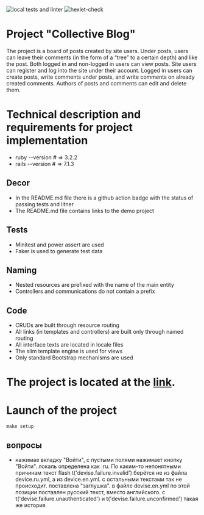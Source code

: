 ![local tests and linter](https://github.com/tovarish39/rails-project-64/actions/workflows/rubyonrails.yml/badge.svg) ![hexlet-check](https://github.com/tovarish39/rails-project-64/actions/workflows/hexlet-check.yml/badge.svg)

# Project "Collective Blog"
The project is a board of posts created by site users. Under posts, users can leave their comments (in the form of a “tree” to a certain depth) and like the post. Both logged in and non-logged in users can view posts. Site users can register and log into the site under their account. Logged in users can create posts, write comments under posts, and write comments on already created comments. Authors of posts and comments can edit and delete them.

# Technical description and requirements for project implementation
- ruby  --version # => 3.2.2
- rails --version # => 7.1.3

## Decor
- In the README.md file there is a github action badge with the status of passing tests and litner
- The README.md file contains links to the demo project

## Tests
- Minitest and power assert are used
- Faker is used to generate test data

## Naming
- Nested resources are prefixed with the name of the main entity
- Controllers and communications do not contain a prefix

## Code
- CRUDs are built through resource routing
- All links (in templates and controllers) are built only through named routing
- All interface texts are located in locale files
- The slim template engine is used for views
- Only standard Bootstrap mechanisms are used

# The project is located at the [link](https://educational-project-2.onrender.com). 

# Launch of the project
    make setup


## вопросы
- нажимае вкладку "Войти", с пустыми полями нажимает кнопку "Войти". локаль определена как :ru. По каким-то непонятными причинам текст flash t('devise.failure.invalid') берётся не из файла device.ru.yml, а из device.en.yml.  с остальными текстами так не происходит. поставлена "заглушка". в файле devise.en.yml по этой позиции поставлен русский текст, вместо английского. c t('devise.failure.unauthenticated') и  t('devise.failure.unconfirmed')  такая же история